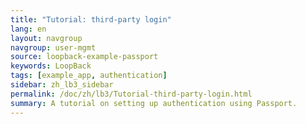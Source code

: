 ```yaml
---
title: "Tutorial: third-party login"
lang: en
layout: navgroup
navgroup: user-mgmt
source: loopback-example-passport
keywords: LoopBack
tags: [example_app, authentication]
sidebar: zh_lb3_sidebar
permalink: /doc/zh/lb3/Tutorial-third-party-login.html
summary: A tutorial on setting up authentication using Passport.
---
```

